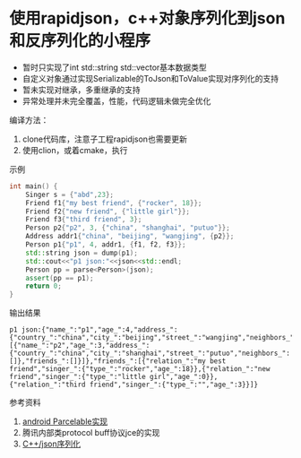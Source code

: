 # 使用rapidjson，c++对象序列化到json和反序列化的小程序

* 暂时只实现了int std::string std::vector基本数据类型
* 自定义对象通过实现Serializable的ToJson和ToValue实现对序列化的支持
* 暂未实现对继承，多重继承的支持
* 异常处理并未完全覆盖，性能，代码逻辑未做完全优化

编译方法：
1. clone代码库，注意子工程rapidjson也需要更新
2. 使用clion，或着cmake，执行

示例

```cpp
int main() {
    Singer s = {"abd",23};
    Friend f1{"my best friend", {"rocker", 18}};
    Friend f2{"new friend", {"little girl"}};
    Friend f3{"third friend", 3};
    Person p2{"p2", 3, {"china", "shanghai", "putuo"}};
    Address addr1{"china", "beijing", "wangjing", {p2}};
    Person p1{"p1", 4, addr1, {f1, f2, f3}};
    std::string json = dump(p1);
    std::cout<<"p1 json:"<<json<<std::endl;
    Person pp = parse<Person>(json);
    assert(pp == p1);
    return 0;
}
```
输出结果

```
p1 json:{"name_":"p1","age_":4,"address_":{"country_":"china","city_":"beijing","street_":"wangjing","neighbors_":[{"name_":"p2","age_":3,"address_":{"country_":"china","city_":"shanghai","street_":"putuo","neighbors_":[]},"friends_":[]}]},"friends_":[{"relation_":"my best friend","singer_":{"type_":"rocker","age_":18}},{"relation_":"new friend","singer_":{"type_":"little girl","age_":0}},{"relation_":"third friend","singer_":{"type_":"","age_":3}}]}
```

参考资料
1. [android Parcelable实现](https://developer.android.com/reference/android/os/Parcelable)
2. 腾讯内部类protocol buff协议jce的实现
3. [C++/json序列化](https://zhuanlan.zhihu.com/p/57974752)
